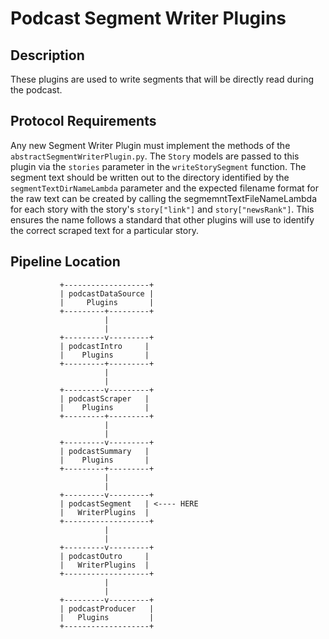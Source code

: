 # Podcast Segment Writer Plugins

## Description
These plugins are used to write segments that will be directly read during the podcast.

## Protocol Requirements
Any new Segment Writer Plugin must implement the methods of the `abstractSegmentWriterPlugin.py`.
The `Story` models are passed to this plugin via the `stories` parameter in the `writeStorySegment` function. The segment text should be written out to the directory identified by the `segmentTextDirNameLambda` parameter and the expected filename format for the raw text can be created by calling the segmemntTextFileNameLambda for each story with the story's `story["link"]` and `story["newsRank"]`. This ensures the name follows a standard that other plugins will use to identify the correct scraped text for a particular story.

## Pipeline Location

```
           +-------------------+
           | podcastDataSource |
           |     Plugins       |
           +---------+---------+
                     |
                     |
           +---------v---------+
           | podcastIntro     | 
           |    Plugins       |
           +---------+---------+
                     |
                     |
           +---------v---------+
           | podcastScraper   | 
           |    Plugins       |
           +---------+---------+
                     |
                     |
           +---------v---------+
           | podcastSummary   |
           |    Plugins       |
           +---------+---------+
                     |
                     |
           +---------v---------+
           | podcastSegment   | <---- HERE
           |   WriterPlugins  |
           +-------------------+
                     |
                     |
           +---------v---------+
           | podcastOutro     |
           |   WriterPlugins  |
           +-------------------+
                     |
                     |
           +---------v---------+
           | podcastProducer   |
           |   Plugins         |
           +-------------------+

```